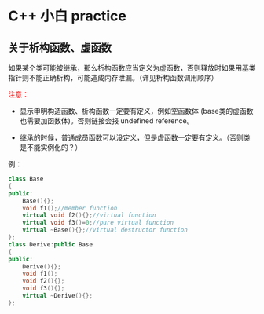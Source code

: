 # C++ 小白 practice

## 关于析构函数、虚函数

如果某个类可能被继承，那么析构函数应当定义为虚函数，否则释放时如果用基类指针则不能正确析构，可能造成内存泄漏。（详见析构函数调用顺序）

<font color=red>注意：</font> 

- 显示申明构造函数、析构函数一定要有定义，例如空函数体 (base类的虚函数也需要加函数体)。否则链接会报 undefined reference。

- 继承的时候，普通成员函数可以没定义，但是虚函数一定要有定义。（否则类是不能实例化的？）

例：

```c++
class Base
{
public:
    Base(){};
    void f1();//member function
    virtual void f2(){};//virtual function
    virtual void f3()=0;//pure virtual function
    virtual ~Base(){};//virtual destructor function
};
class Derive:public Base
{
public:
    Derive(){};
    void f1();
    void f2(){};
    void f3(){};
    virtual ~Derive(){};
};
```



